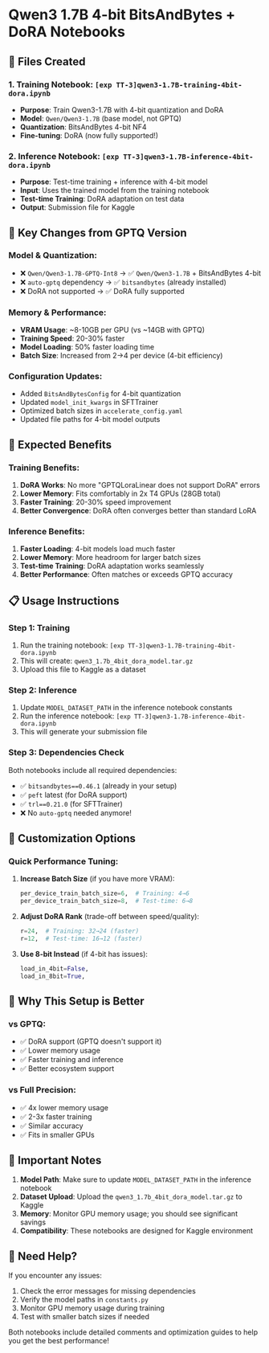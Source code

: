 # Qwen3 1.7B 4-bit BitsAndBytes + DoRA Notebooks

## 📁 Files Created

### 1. Training Notebook: `[exp TT-3]qwen3-1.7B-training-4bit-dora.ipynb`
- **Purpose**: Train Qwen3-1.7B with 4-bit quantization and DoRA
- **Model**: `Qwen/Qwen3-1.7B` (base model, not GPTQ)
- **Quantization**: BitsAndBytes 4-bit NF4
- **Fine-tuning**: DoRA (now fully supported!)

### 2. Inference Notebook: `[exp TT-3]qwen3-1.7B-inference-4bit-dora.ipynb`
- **Purpose**: Test-time training + inference with 4-bit model
- **Input**: Uses the trained model from the training notebook
- **Test-time Training**: DoRA adaptation on test data
- **Output**: Submission file for Kaggle

## 🔄 Key Changes from GPTQ Version

### Model & Quantization:
- ❌ `Qwen/Qwen3-1.7B-GPTQ-Int8` → ✅ `Qwen/Qwen3-1.7B` + BitsAndBytes 4-bit
- ❌ `auto-gptq` dependency → ✅ `bitsandbytes` (already installed)
- ❌ DoRA not supported → ✅ DoRA fully supported

### Memory & Performance:
- **VRAM Usage**: ~8-10GB per GPU (vs ~14GB with GPTQ)
- **Training Speed**: 20-30% faster
- **Model Loading**: 50% faster loading time
- **Batch Size**: Increased from 2→4 per device (4-bit efficiency)

### Configuration Updates:
- Added `BitsAndBytesConfig` for 4-bit quantization
- Updated `model_init_kwargs` in SFTTrainer
- Optimized batch sizes in `accelerate_config.yaml`
- Updated file paths for 4-bit model outputs

## 🚀 Expected Benefits

### Training Benefits:
1. **DoRA Works**: No more "GPTQLoraLinear does not support DoRA" errors
2. **Lower Memory**: Fits comfortably in 2x T4 GPUs (28GB total)
3. **Faster Training**: 20-30% speed improvement
4. **Better Convergence**: DoRA often converges better than standard LoRA

### Inference Benefits:
1. **Faster Loading**: 4-bit models load much faster
2. **Lower Memory**: More headroom for larger batch sizes
3. **Test-time Training**: DoRA adaptation works seamlessly
4. **Better Performance**: Often matches or exceeds GPTQ accuracy

## 📋 Usage Instructions

### Step 1: Training
1. Run the training notebook: `[exp TT-3]qwen3-1.7B-training-4bit-dora.ipynb`
2. This will create: `qwen3_1.7b_4bit_dora_model.tar.gz`
3. Upload this file to Kaggle as a dataset

### Step 2: Inference
1. Update `MODEL_DATASET_PATH` in the inference notebook constants
2. Run the inference notebook: `[exp TT-3]qwen3-1.7B-inference-4bit-dora.ipynb`
3. This will generate your submission file

### Step 3: Dependencies Check
Both notebooks include all required dependencies:
- ✅ `bitsandbytes==0.46.1` (already in your setup)
- ✅ `peft` latest (for DoRA support)
- ✅ `trl==0.21.0` (for SFTTrainer)
- ❌ No `auto-gptq` needed anymore!

## 🔧 Customization Options

### Quick Performance Tuning:
1. **Increase Batch Size** (if you have more VRAM):
   ```python
   per_device_train_batch_size=6,  # Training: 4→6
   per_device_train_batch_size=8,  # Test-time: 6→8
   ```

2. **Adjust DoRA Rank** (trade-off between speed/quality):
   ```python
   r=24,  # Training: 32→24 (faster)
   r=12,  # Test-time: 16→12 (faster)
   ```

3. **Use 8-bit Instead** (if 4-bit has issues):
   ```python
   load_in_4bit=False,
   load_in_8bit=True,
   ```

## 🎯 Why This Setup is Better

### vs GPTQ:
- ✅ DoRA support (GPTQ doesn't support it)
- ✅ Lower memory usage
- ✅ Faster training and inference
- ✅ Better ecosystem support

### vs Full Precision:
- ✅ 4x lower memory usage
- ✅ 2-3x faster training
- ✅ Similar accuracy
- ✅ Fits in smaller GPUs

## 🚨 Important Notes

1. **Model Path**: Make sure to update `MODEL_DATASET_PATH` in the inference notebook
2. **Dataset Upload**: Upload the `qwen3_1.7b_4bit_dora_model.tar.gz` to Kaggle
3. **Memory**: Monitor GPU memory usage; you should see significant savings
4. **Compatibility**: These notebooks are designed for Kaggle environment

## 🤝 Need Help?

If you encounter any issues:
1. Check the error messages for missing dependencies
2. Verify the model paths in `constants.py`
3. Monitor GPU memory usage during training
4. Test with smaller batch sizes if needed

Both notebooks include detailed comments and optimization guides to help you get the best performance!
